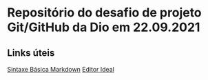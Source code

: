 # Repositório do desafio de projeto Git/GitHub da Dio em 22.09.2021

## Links úteis
[Sintaxe Básica Markdown](https://www.markdownguide.org/getting-started/)
[Editor Ideal](https://typora.io/)

